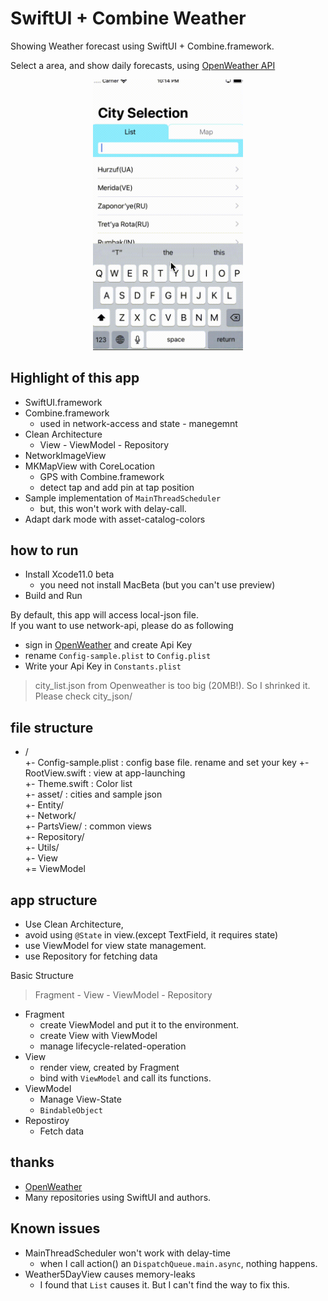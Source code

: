 # SwiftUI + Combine Weather

Showing Weather forecast using SwiftUI + Combine.framework.

Select a area, and show daily forecasts, using [OpenWeather API](https://openweathermap.org/api)

<p align="center">
<img src="./img/capture.gif" width="240">
</p>

## Highlight of this app

* SwiftUI.framework
* Combine.framework
  * used in network-access and state - manegemnt
* Clean Architecture
  * View - ViewModel - Repository
* NetworkImageView
* MKMapView with CoreLocation
  * GPS with Combine.framework
  * detect tap and add pin at tap position
* Sample implementation of `MainThreadScheduler`
  * but, this won't work with delay-call.
* Adapt dark mode with asset-catalog-colors

## how to run

* Install Xcode11.0 beta
  * you need not install MacBeta (but you can't use preview)
* Build and Run

By default, this app will access local-json file.  
If you want to use network-api, please do as following

* sign in [OpenWeather](https://openweathermap.org/) and create Api Key
* rename `Config-sample.plist` to `Config.plist`
* Write your Api Key in `Constants.plist`

> city_list.json from Openweather is too big (20MB!).
> So I shrinked it. Please check city_json/

## file structure

+ /  
  +- Config-sample.plist : config base file. rename and set your key
  +- RootView.swift : view at app-launching  
  +- Theme.swift : Color list  
  +- asset/ : cities and sample json  
  +- Entity/  
  +- Network/  
  +- PartsView/  : common views  
  +- Repository/  
  +- Utils/  
  +- View  
  += ViewModel  

## app structure

* Use Clean Architecture,
* avoid using `@State` in view.(except TextField, it requires state)
* use ViewModel for view state management. 
* use Repository for fetching data

Basic Structure

> Fragment - View - ViewModel - Repository

* Fragment
  * create ViewModel and put it to the environment.
  * create View with ViewModel
  * manage lifecycle-related-operation
* View
  * render view, created by Fragment
  * bind with `ViewModel` and call its functions.
* ViewModel
  * Manage View-State
  * `BindableObject`
* Repostiroy
  * Fetch data

## thanks

* [OpenWeather](https://openweathermap.org/)
* Many repositories using SwiftUI and authors.

## Known issues

* MainThreadScheduler won't work with delay-time
  * when I call action() an `DispatchQueue.main.async`, nothing happens.
* Weather5DayView causes memory-leaks
  * I found that `List` causes it. But I can't find the way to fix this.